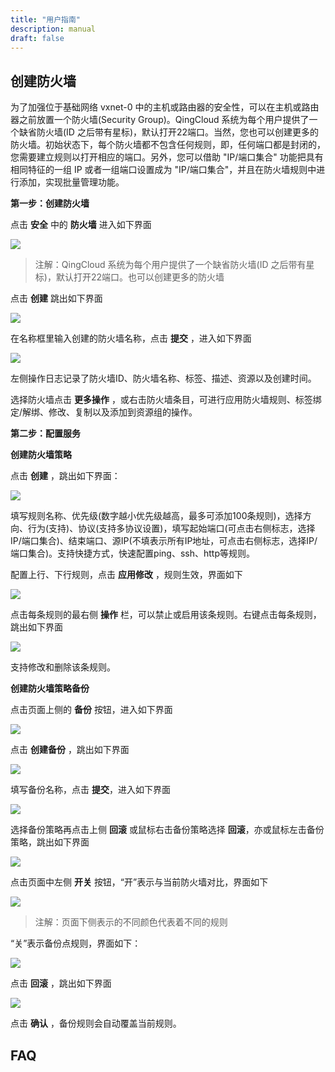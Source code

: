 ```yaml
---
title: "用户指南"
description: manual
draft: false
---
```



## 创建防火墙

为了加强位于基础网络 vxnet-0 中的主机或路由器的安全性，可以在主机或路由器之前放置一个防火墙(Security Group)。QingCloud 系统为每个用户提供了一个缺省防火墙(ID 之后带有星标)，默认打开22端口。当然，您也可以创建更多的防火墙。初始状态下，每个防火墙都不包含任何规则，即，任何端口都是封闭的，您需要建立规则以打开相应的端口。另外，您可以借助 "IP/端口集合" 功能把具有相同特征的一组 IP 或者一组端口设置成为 "IP/端口集合"，并且在防火墙规则中进行添加，实现批量管理功能。

**第一步：创建防火墙**

点击 **安全** 中的 **防火墙** 进入如下界面

![](../../../_images/create_sg_1.png)

> 注解：QingCloud 系统为每个用户提供了一个缺省防火墙(ID 之后带有星标)，默认打开22端口。也可以创建更多的防火墙

点击 **创建** 跳出如下界面

![](../../../_images/create_sg_2.png)

在名称框里输入创建的防火墙名称，点击 **提交** ，进入如下界面

![](../../../_images/create_sg_3.png)

左侧操作日志记录了防火墙ID、防火墙名称、标签、描述、资源以及创建时间。

选择防火墙点击 **更多操作** ，或右击防火墙条目，可进行应用防火墙规则、标签绑定/解绑、修改、复制以及添加到资源组的操作。

**第二步：配置服务**

**创建防火墙策略**

点击 **创建** ，跳出如下界面：

![](../../../_images/create_sg_4.png)

填写规则名称、优先级(数字越小优先级越高，最多可添加100条规则)，选择方向、行为(支持)、协议(支持多协议设置)，填写起始端口(可点击右侧标志，选择IP/端口集合)、结束端口、源IP(不填表示所有IP地址，可点击右侧标志，选择IP/端口集合)。支持快捷方式，快速配置ping、ssh、http等规则。

配置上行、下行规则，点击 **应用修改** ，规则生效，界面如下

![](../../../_images/create_sg_5.png)

点击每条规则的最右侧 **操作** 栏，可以禁止或启用该条规则。右键点击每条规则，跳出如下界面

![](../../../_images/create_sg_6.png)

支持修改和删除该条规则。

**创建防火墙策略备份**

点击页面上侧的 **备份** 按钮，进入如下界面

![](../../../_images/create_sg_7.png)

点击 **创建备份** ，跳出如下界面

![](../../../_images/create_sg_8.png)

填写备份名称，点击 **提交**，进入如下界面

![](../../../_images/create_sg_9.png)

选择备份策略再点击上侧 **回滚** 或鼠标右击备份策略选择 **回滚**，亦或鼠标左击备份策略，跳出如下界面

![](../../../_images/create_sg_10.png)

点击页面中左侧 **开关** 按钮，“开”表示与当前防火墙对比，界面如下

![](../../../_images/create_sg_11.png)

> 注解：页面下侧表示的不同颜色代表着不同的规则

“关”表示备份点规则，界面如下：

![](../../../_images/create_sg_12.png)

点击 **回滚** ，跳出如下界面

![](../../../_images/create_sg_13.png)

点击 **确认** ，备份规则会自动覆盖当前规则。

## FAQ
